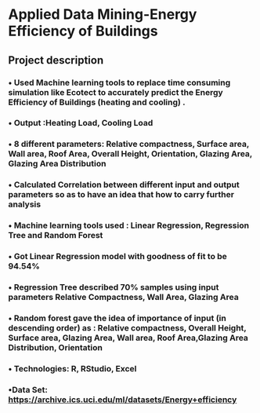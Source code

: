 # Applied Data Mining-Energy Efficiency of Buildings

## Project description
### • Used Machine learning tools to replace time consuming simulation like Ecotect to accurately predict the Energy Efficiency of Buildings (heating and cooling) .
### • Output :Heating Load, Cooling Load
### • 8 different parameters: Relative compactness, Surface area, Wall area, Roof Area, Overall Height, Orientation, Glazing Area, Glazing Area Distribution
### • Calculated Correlation between different input and output parameters so as to have an idea that how to carry further analysis
### • Machine learning tools used : Linear Regression, Regression Tree and Random Forest
### • Got Linear Regression model with goodness of fit to be 94.54%
### • Regression Tree described 70% samples using input parameters Relative Compactness, Wall Area, Glazing Area
### • Random forest gave the idea of importance of input (in descending order) as : Relative compactness, Overall Height, Surface area, Glazing Area, Wall area, Roof Area,Glazing Area Distribution, Orientation
### • Technologies: R, RStudio, Excel
### •Data Set: https://archive.ics.uci.edu/ml/datasets/Energy+efficiency
